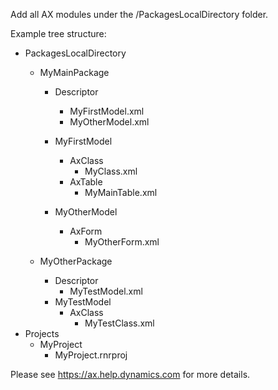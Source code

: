 Add all AX modules under the /PackagesLocalDirectory folder.

Example tree structure:
- PackagesLocalDirectory
   - MyMainPackage
     - Descriptor
       - MyFirstModel.xml
       - MyOtherModel.xml
   
      - MyFirstModel
        - AxClass
          - MyClass.xml
        - AxTable
          - MyMainTable.xml
     
      - MyOtherModel
        - AxForm
          - MyOtherForm.xml

  - MyOtherPackage
    - Descriptor
      - MyTestModel.xml
    - MyTestModel
      - AxClass
        - MyTestClass.xml
- Projects
  - MyProject
    - MyProject.rnrproj

Please see https://ax.help.dynamics.com for more details.